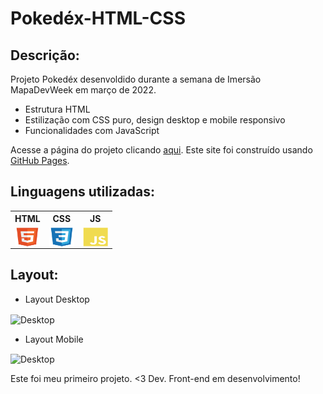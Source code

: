 # Pokedéx-HTML-CSS

<h2> Descrição: </h2>

Projeto Pokedéx desenvoldido durante a semana de Imersão MapaDevWeek em março de 2022.

- Estrutura HTML
- Estilização com CSS puro, design desktop e mobile responsivo
- Funcionalidades com JavaScript

Acesse a página do projeto clicando [aqui](https://julianasinnott.github.io/Pokedex/). Este site foi construído usando [GitHub Pages](https://pages.github.com/).

<h2> Linguagens utilizadas: </h2>

<table>
<tr>
  <th> HTML </th>
  <th> CSS </th>
  <th> JS </th>
</tr>
<tr>
  <td> <img align="center" alt="HTML" height="30" width="40" src="https://raw.githubusercontent.com/devicons/devicon/master/icons/html5/html5-original.svg"> </td>
  <td> <img align="center" alt="CSS" height="30" width="40" src="https://raw.githubusercontent.com/devicons/devicon/master/icons/css3/css3-original.svg"> </td>
  <td>  <img align="center" alt="Js" height="30" width="40" src="https://raw.githubusercontent.com/devicons/devicon/master/icons/javascript/javascript-plain.svg" </td>
</tr>
</table>

<h2> Layout: </h2>

- Layout Desktop
<img align="center" alt="Desktop" height="350" width="350" src="https://user-images.githubusercontent.com/100887684/158921453-cc0570b8-8d90-4773-9bae-b32ae39ccfb4.PNG">

- Layout Mobile
<img align="center" alt="Desktop" height="350" width="150" src="https://user-images.githubusercontent.com/100887684/158921542-2d307600-012a-4a5a-b8f6-391bd7b05f9c.PNG">


Este foi meu primeiro projeto. <3
Dev. Front-end em desenvolvimento!

